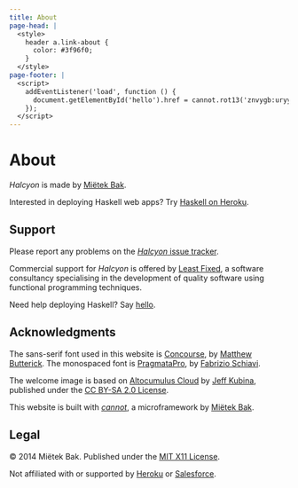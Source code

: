 ```yaml
---
title: About
page-head: |
  <style>
    header a.link-about {
      color: #3f96f0;
    }
  </style>
page-footer: |
  <script>
    addEventListener('load', function () {
      document.getElementById('hello').href = cannot.rot13('znvygb:uryyb@yrnfgsvkrq.pbz');
    });
  </script>
---
```



About
=====

_Halcyon_ is made by [Miëtek Bak](http://mietek.io/).

Interested in deploying Haskell web apps?  Try [Haskell on Heroku](http://haskellonheroku.com/).


Support
-------

Please report any problems on the [_Halcyon_ issue tracker](https://github.com/mietek/halcyon/issues/).

Commercial support for _Halcyon_ is offered by [Least Fixed](http://leastfixed.com/), a software consultancy specialising in the development of quality software using functional programming techniques.

Need help deploying Haskell?  Say <a href="" id="hello">hello</a>.


Ac­knowl­edg­ments
---------------

The sans-serif font used in this website is [Concourse](http://practicaltypography.com/concourse.html), by [Matthew Butterick](http://practicaltypography.com/).  The monospaced font is [PragmataPro](http://www.fsd.it/fonts/pragmatapro.htm), by [Fabrizio Schiavi](http://www.fsd.it/).

The welcome image is based on [Altocumulus Cloud](https://www.flickr.com/photos/kubina/146306532/) by [Jeff Kubina](https://www.flickr.com/photos/kubina/), published under the [CC BY-SA 2.0 License](https://creativecommons.org/licenses/by-sa/2.0/).

This website is built with [_cannot_](https://github.com/mietek/cannot/), a microframework by [Miëtek Bak](http://mietek.io/).


Legal
-----

© 2014 Miëtek Bak.  Published under the [MIT X11 License](license/).

Not affiliated with or supported by [Heroku](http://heroku.com/) or [Salesforce](http://salesforce.com/).
